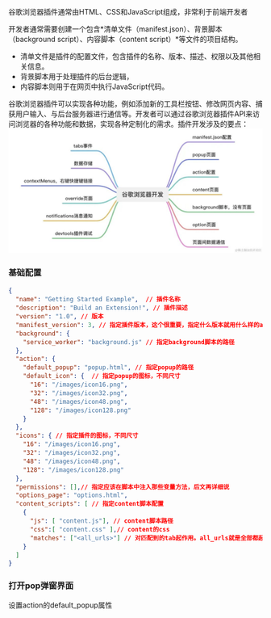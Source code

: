 谷歌浏览器插件通常由HTML、CSS和JavaScript组成，非常利于前端开发者


开发者通常需要创建一个包含*清单文件（manifest.json）、背景脚本（background script）、内容脚本（content script）*等文件的项目结构。

- 清单文件是插件的配置文件，包含插件的名称、版本、描述、权限以及其他相关信息。
- 背景脚本用于处理插件的后台逻辑，
- 内容脚本则用于在网页中执行JavaScript代码。

谷歌浏览器插件可以实现各种功能，例如添加新的工具栏按钮、修改网页内容、捕获用户输入、与后台服务器进行通信等。开发者可以通过谷歌浏览器插件API来访问浏览器的各种功能和数据，实现各种定制化的需求。插件开发涉及的要点：
![chorme插件开发图](./asserts/chorme.jpg)

### 基础配置
```json
{
  "name": "Getting Started Example",  // 插件名称
  "description": "Build an Extension!", // 插件描述
  "version": "1.0", // 版本
  "manifest_version": 3, // 指定插件版本，这个很重要，指定什么版本就用什么样的api，不能用错了
  "background": {
    "service_worker": "background.js" // 指定background脚本的路径
  },
  "action": {
    "default_popup": "popup.html", // 指定popup的路径
    "default_icon": {  // 指定popup的图标，不同尺寸
      "16": "/images/icon16.png",
      "32": "/images/icon32.png",
      "48": "/images/icon48.png",
      "128": "/images/icon128.png"
    }
  },
  "icons": { // 指定插件的图标，不同尺寸
    "16": "/images/icon16.png",
    "32": "/images/icon32.png",
    "48": "/images/icon48.png",
    "128": "/images/icon128.png"
  },
  "permissions": [],// 指定应该在脚本中注入那些变量方法，后文再详细说
  "options_page": "options.html",
  "content_scripts": [ // 指定content脚本配置
    {
      "js": [ "content.js"], // content脚本路径
      "css":[ "content.css" ],// content的css
      "matches": ["<all_urls>"] // 对匹配到的tab起作用。all_urls就是全部都起作用
    }
  ]
}
```

### 打开pop弹窗界面
设置action的default_popup属性